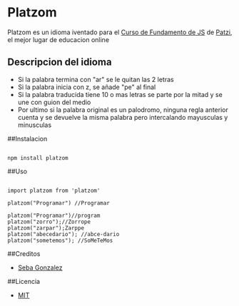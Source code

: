 # Platzom

Platzom es un idioma iventado para el [Curso de Fundamento de JS](https://platzi.com/js) de [Patzi](https://platzi.com), el mejor lugar de educacion online

## Descripcion del idioma
+ Si la palabra termina con "ar" se le quitan las 2 letras
+ Si la palabra inicia con z, se añade "pe" al final
+ Si la palabra traducida tiene 10 o mas letras se parte por la mitad y se une con guion del medio
+ Por ultimo si la palabra original es un palodromo, ninguna
regla anterior cuenta y se devuelve la misma palabra
pero intercalando mayusculas y minusculas

##Instalacion
```

npm install platzom
```

##Uso
```

import platzom from 'platzom'

platzom("Programar") //Programar

platzom("Programar")//program
platzom("zorro");//Zorrope
platzom("zarpar");Zarppe
platzom("abecedario"); //abce-dario
platzom("sometemos"); //SoMeTeMos
```
##Creditos
+ [Seba Gonzalez](https://www.facebook.com/SebastianGonzalez.21)

##Licencia
+ [MIT](https://opensource.org/licenses/MIT)
